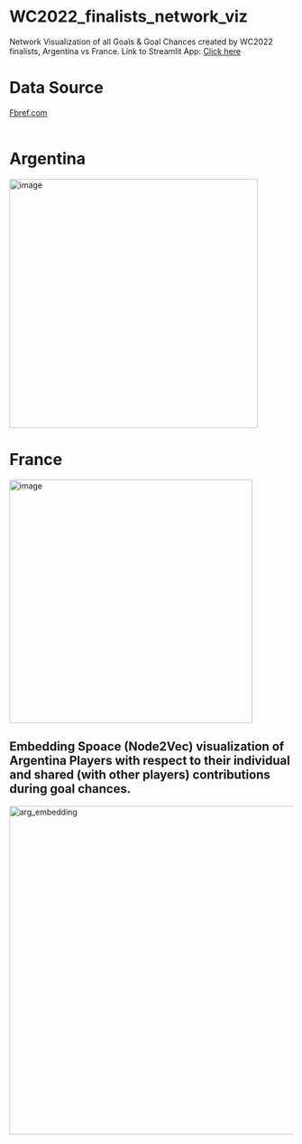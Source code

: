 # WC2022_finalists_network_viz
Network Visualization of all Goals &amp; Goal Chances created by WC2022 finalists, Argentina vs France.
Link to Streamlit App:
<a href='https://wcxgnetworks.streamlit.app/'> Click here </a>
<br>
<h1> Data Source</h1>
<a href="https://fbref.com/en/squads/b1b36dcd/France-Men-Stats">  Fbref.com </a>
<br>
<br>
<h1> Argentina </h1>
<img width="441" alt="image" src="https://user-images.githubusercontent.com/59755186/208282474-3eff4b70-9799-4076-b2b1-49eb0836f4bd.png">
<br>
<h1> France </h1>
<img width="431" alt="image" src="https://user-images.githubusercontent.com/59755186/208282486-6956554b-d86e-4439-8483-25e4e45dd692.png">

<br>

<h2> Embedding Spoace (Node2Vec) visualization of Argentina Players with respect to their individual and shared (with other players) contributions during goal chances.</h2>


<img width="582" alt="arg_embedding" src="https://github.com/ayanatherate/GoalsonGraphs/assets/59755186/e772d083-1208-4f6f-adb9-89d2fd6f08f1">
